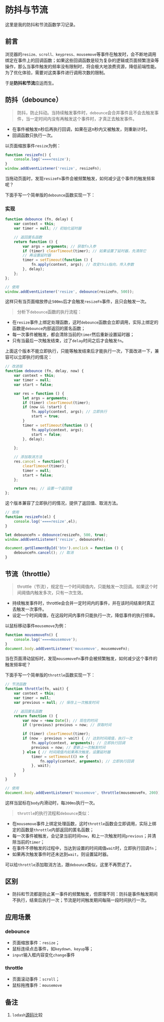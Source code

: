 # 防抖与节流
这里是我的防抖和节流函数学习记录。

## 前言
浏览器的`resize、scroll、keypress、mousemove`等事件在触发时，会不断地调用绑定在事件上的回调函数；如果这些回调函数是较为复杂的逻辑或页面频繁渲染等操作，那么当事件触发的频率没有限制时，将会极大地浪费资源，降低前端性能。为了优化体验，需要对这类事件进行调用次数的限制。

于是**防抖和节流**应运而生。

## 防抖（debounce）
> 防抖，防止抖动。当持续触发事件时，`debounce`会合并事件且不会去触发事件，当一定时间内没有再触发这个事件时，才真正去触发事件。

- 在事件被触发n秒后再执行回调，如果在这n秒内又被触发，则重新计时。
- 回调函数只执行一次。

以页面缩放事件`resize`为例：
```js
function resizeFn() {
    console.log('====resize');
}
window.addEventListener('resize', resizeFn);
```
当拖动页面时，发现`resizeFn`事件会被频繁触发，如何减少这个事件的触发频率呢？

下面手写一个简单版的`debounce`函数实现一下：

### 实现
```js
function debounce (fn, delay) {
    var context = this;
    var timer = null; // 初始化延时器

    // 返回匿名函数
    return function () {
        var args = arguments; // 获取fn入参
        if (timer) clearTimeout(timer); // 如果设置了延时器，先清除它
        // 再设置延时器
        timer = setTimeout(function () {
            fn.apply(context, args); // 改变this指向，传入参数
        }, delay);
    };
};

// 使用
window.addEventListener('resize', debounce(resizeFn, 500));
```
这样只有当页面缩放停止`500ms`后才会触发`resizeFn`事件，且只会触发一次。
> 分析下`debounce`函数的执行流程：
- 在`resize`事件上绑定处理函数，这时`debounce`函数会立即调用，实际上绑定的函数是`debounce`内部返回的匿名函数；
- 每一次事件被触发，都会清除当前的`timer`然后重新设置延时器；
- 只有当最后一次触发结束，过了`delay`时间之后才会触发`fn`。

上面这个版本不能立即执行，只能等触发结束后才能执行一次，下面改进一下，兼容可以立即执行的情况：
```js
// 改进版
function debounce (fn, delay, now) {
    var context = this;
    var timer = null;
    var start = false;

    var res = function () {
        let args = arguments;
        if (timer) clearTimeout(timer);
        if (now && !start) {
            fn.apply(context, args); // 立即执行
            start = true;
        }
        timer = setTimeout(function () {
            fn.apply(context, args);
            start = false;
        }, delay);
       
    };

    // 添加取消方法
    res.cancel = function() {
        clearTimeout(timer);
        timer = null;
        start = false;
    };

    return res; // 设置一个返回值
};
```
这个版本兼容了立即执行的情况，提供了返回值、取消方法。
```js
// 使用
function resizeFn(el) {
    console.log('====resize',el);
}

let debounceFn = debounce(resizeFn, 500, true);
window.addEventListener('resize', debounceFn);

document.getElementById('btn').onclick = function () {
    debounceFn.cancel(); // 取消
}
```



## 节流（throttle）
> throttle（节流），规定在一个时间阈值内，只能触发一次回调。如果这个时间阈值内触发多次，只有一次生效。

- 持续触发事件时，throttle会合并一定时间内的事件，并在该时间结束时真正去触发一次事件。
- 设定一个时间阈值，在这段时间内事件只能执行一次，降低事件的执行频率。

以鼠标移动事件`mousemove`为例：
```js
function mousemoveFn() {
    console.log('====mousemove');
}
document.body.addEventListener('mousemove', mousemoveFn);
```
当在页面滑动鼠标时，发现`mousemoveFn`事件会被频繁触发，如何减少这个事件的触发频率呢？

下面手写一个简单版的`throttle`函数实现一下：
```js
// 节流函数
function throttle(fn, wait) {
    var context = this;
    var timer = null;
    var previous = null; // 保存上一次触发时间

    // 返回匿名函数
    return function () {
        var now = +new Date(); // 现在的时间
        if (!previous) previous = now; // 获取时间

        if (timer) clearTimeout(timer);
        if (now - previous > wait) { // 达到时间阈值，执行一次
            fn.apply(context, arguments); // 立即执行回调
            previous = now; // 更新上一次触发时间
        } else { // 时间阈值内如果再次触发，设置延时器
            timer = setTimeout(() => {
                fn.apply(context, arguments); // 立即执行回调
            }, wait);
        }
    }
}

// 使用
document.body.addEventListener('mousemove', throttle(mousemoveFn, 200))
```
这样当鼠标在`body`内滑动时，每`200ms`执行一次。

> `throttle`的执行流程和`debounce`类似：
- 在`mousemove`事件上绑定处理函数，这时`throttle`函数会立即调用，实际上绑定的函数是`throttle`内部返回的匿名函数；
- 每一次事件被触发，会记录当前时间`now`，和上一次触发时间`previous`；并清除当前的`timer`；
- 在事件不停触发的过程中，当达到设置的时间阈值`wait`时，立即执行回调`fn`；
- 如果再次触发事件时还未达到`wait`，则设置延时器。

可以给`throttle`添加取消方法，跟`debounce`类似，这里不再赘述了。

## 区别
- 防抖和节流都是防止某一事件的频繁触发，但原理不同：防抖是事件触发期间不执行，结束后执行一次；节流是时间触发期间每隔一段时间执行一次。


## 应用场景

### debounce
- 页面缩放事件：`resize`；
- 鼠标连续点击事件，如`keydown、keyup`等；
- `input`输入框内容变化`change`事件

### throttle
- 页面滚动事件：`scroll`；
- 鼠标拖拽事件：`mousemove`

## 备注
1. `lodash`[源码](https://github.com/lodash/lodash/blob/master/debounce.js)比较